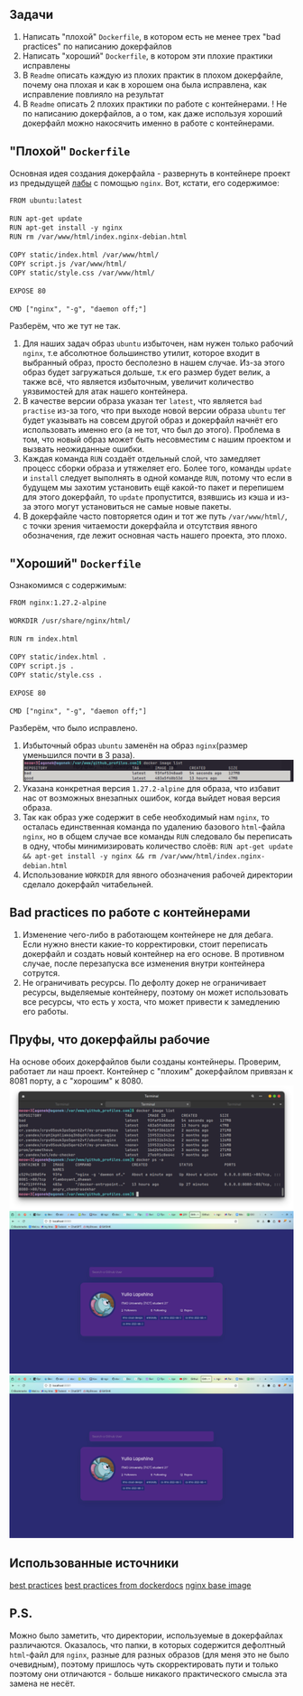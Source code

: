 ## Задачи
1. Написать "плохой" `Dockerfile`, в котором есть не менее трех "bad practices" по написанию докерфайлов
2. Написать "хороший" `Dockerfile`, в котором эти плохие практики исправлены
3. В `Readme` описать каждую из плохих практик в плохом докерфайле, почему она плохая и как в хорошем она была исправлена, как исправление повлияло на результат
4. В `Readme` описать 2 плохих практики по работе с контейнерами. ! Не по написанию докерфайлов, а о том, как даже используя хороший докерфайл можно накосячить именно в работе с контейнерами.
## "Плохой" `Dockerfile`
Основная идея создания докерфайла - развернуть в контейнере проект из предыдущей [лабы](https://github.com/dymonyx/itmo-cloud-devops/tree/main/DevOps_1) с помощью `nginx`. Вот, кстати, его содержимое:
```
FROM ubuntu:latest

RUN apt-get update
RUN apt-get install -y nginx
RUN rm /var/www/html/index.nginx-debian.html

COPY static/index.html /var/www/html/
COPY script.js /var/www/html/
COPY static/style.css /var/www/html/

EXPOSE 80

CMD ["nginx", "-g", "daemon off;"]

```
Разберём, что же тут не так.
1. Для наших задач образ `ubuntu` избыточен, нам нужен только рабочий `nginx`, т.е абсолютное большинство утилит, которое входит в выбранный образ, просто бесполезно в нашем случае. Из-за этого образ будет загружаться дольше, т.к его размер будет велик, а также всё, что является избыточным, увеличит количество уязвимостей для атак нашего контейнера.
2. В качестве версии образа указан тег `latest`, что является `bad practise` из-за того, что при выходе новой версии образа `ubuntu` тег будет указывать на совсем другой образ и докерфайл начнёт его использовать именно его (а не тот, что был до этого). Проблема в том, что новый образ может быть несовместим с нашим проектом и вызвать неожиданные ошибки. 
3. Каждая команда `RUN` создаёт отдельный слой, что замедляет процесс сборки образа и утяжеляет его. Более того, команды `update` и `install` следует выполнять в одной команде `RUN`, потому что если в будущем мы захотим установить ещё какой-то пакет и перепишем для этого докерфайл, то `update` пропустится, взявшись из кэша и из-за этого могут установиться не самые новые пакеты.
4. В докерфайле часто повторяется один и тот же путь `/var/www/html/`, с точки зрения читаемости докерфайла и отсутствия явного обозначения, где лежит основная часть нашего проекта, это плохо.
## "Хороший" `Dockerfile`
Ознакомимся с содержимым:
```
FROM nginx:1.27.2-alpine

WORKDIR /usr/share/nginx/html/

RUN rm index.html

COPY static/index.html .
COPY script.js .
COPY static/style.css .

EXPOSE 80

CMD ["nginx", "-g", "daemon off;"]

```
Разберём, что было исправлено.
1. Избыточный образ `ubuntu` заменён на образ `nginx`(размер уменьшился почти в 3 раза).
![](img/Pasted%20image%2020241008175124.png)
2. Указана конкретная версия `1.27.2-alpine` для образа, что избавит нас от возможных внезапных ошибок, когда выйдет новая версия образа.
3. Так как образ уже содержит в себе необходимый нам `nginx`, то осталась единственная команда по удалению базового `html`-файла `nginx`, но в общем случае все команды `RUN` следовало бы переписать в одну, чтобы минимизировать количество слоёв: 
`RUN apt-get update && apt-get install -y nginx && rm /var/www/html/index.nginx-debian.html`
4. Использование `WORKDIR` для явного обозначения рабочей директории сделало докерфайл читабельней.
## Bad practices по работе с контейнерами
1. Изменение чего-либо в работающем контейнере не для дебага. Если нужно внести какие-то корректировки, стоит переписать докерфайл и создать новый контейнер на его основе. В противном случае, после перезапуска все изменения внутри контейнера сотрутся.
2. Не ограничивать ресурсы. По дефолту докер не ограничивает ресурсы, выделяемые контейнеру, поэтому он может использовать все ресурсы, что есть у хоста, что может привести к замедлению его работы.
## Пруфы, что докерфайлы рабочие
На основе обоих докерфайлов были созданы контейнеры. Проверим, работает ли наш проект. Контейнер с "плохим" докерфайлом привязан к 8081 порту, а с "хорошим" к 8080.
![](img/Pasted%20image%2020241008132237.png)
![](img/Pasted%20image%2020241008132154.png)
![](img/Pasted%20image%2020241008132205.png)

## Использованные источники
[best practices](https://dev.to/kalkwst/dockerfile-best-practices-explained-interlude-post-2-3elj)
[best practices from dockerdocs](https://docs.docker.com/build/building/best-practices/)
[nginx base image](https://hub.docker.com/_/nginx)

## P.S.
Можно было заметить, что директории, используемые в докерфайлах различаются. Оказалось, что папки, в которых содержится дефолтный `html`-файл для `nginx`, разные для разных образов (для меня это не было очевидным), поэтому пришлось чуть скорректировать пути и только поэтому они отличаются - больше никакого практического смысла эта замена не несёт.